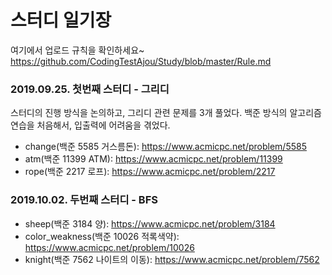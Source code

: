 # 스터디 일기장

여기에서 업로드 규칙을 확인하세요~ 
https://github.com/CodingTestAjou/Study/blob/master/Rule.md

### 2019.09.25. 첫번째 스터디 - 그리디
스터디의 진행 방식을 논의하고, 그리디 관련 문제를 3개 풀었다.
백준 방식의 알고리즘 연습을 처음해서, 입출력에 어려움을 겪었다.

- change(백준 5585 거스름돈): https://www.acmicpc.net/problem/5585
- atm(백준 11399 ATM): https://www.acmicpc.net/problem/11399
- rope(백준 2217 로프): https://www.acmicpc.net/problem/2217

### 2019.10.02. 두번째 스터디 - BFS

- sheep(백준 3184 양): https://www.acmicpc.net/problem/3184
- color_weakness(백준 10026 적록색약): https://www.acmicpc.net/problem/10026
- knight(백준 7562 나이트의 이동): https://www.acmicpc.net/problem/7562

